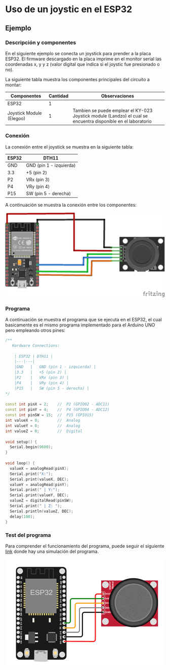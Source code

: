 # Uso de un joystic en el ESP32

## Ejemplo

### Descripción y componentes

En el siguiente ejemplo se conecta un joystick para prender a la placa ESP32. El firmware descargado en la placa imprime en el monitor serial las coordenadas x, y y z (valor digital que indica si el joystic fue presionado o no).

La siguiente tabla muestra los componentes principales del circuito a montar:

| Componentes	| Cantidad |Observaciones|
|---|---|---|
|ESP32|1||
|Joystick Module (Elegoo)|1|Tambien se puede emplear el KY-023 Joystick module (Landzo) el cual se encuentra disponible en el laboratorio|

### Conexión

La conexión entre el joystick se muestra en la siguiente tabla:

| ESP32	| DTH11 |
|---|---|
|GND   |   GND (pin 1 - izquierda) |
|3.3   |   +5 (pin 2) |
|P2    |   VRx (pin 3) |
|P4    |   VRy (pin 4) |
|P15   |   SW (pin 5 - derecha) |

A continuación se muestra la conexión entre los componentes:

<p align="center">
  <img src="esp32-joystick_module_bb.png">
</p>

### Programa

A continuación se muestra el programa que se ejecuta en el ESP32, el cual basicamente es el mismo programa implementado para el Arduino UNO pero empleando otros pines:

```ino
/**
   Hardware Connections:

    | ESP32	| DTH11 |
    |---|---|
    |GND   |   GND (pin 1 - izquierda) |
    |3.3   |   +5 (pin 2) |
    |P2    |   VRx (pin 3) |
    |P4    |   VRy (pin 4) |
    |P15   |   SW (pin 5 - derecha) |
*/

const int pinX = 2;    //  P2 (GPIO02 - ADC11)
const int pinY = 4;    //  P4 (GPIO04 - ADC12)
const int pinSW = 15;  //  P15 (GPIO15)
int valueX = 0;        //  Analog
int valueY = 0;        //  Analog
int valueZ = 0;        //  Digital

void setup() {
  Serial.begin(9600);
}

void loop() {
  valueX = analogRead(pinX); 
  Serial.print("X:");
  Serial.print(valueX, DEC); 
  valueY = analogRead(pinY); 
  Serial.print(" | Y:"); 
  Serial.print(valueY, DEC); 
  valueZ = digitalRead(pinSW);
  Serial.print(" | Z: "); 
  Serial.println(valueZ, DEC); 
  delay(100);
}
```

### Test del programa

Para comprender el funcionamiento del programa, puede seguir el siguiente [link](https://wokwi.com/projects/357780574847798273) donde hay una simulación del programa.

<p align="center">
  <img src="esp32-joystick_sim.png">
</p>
